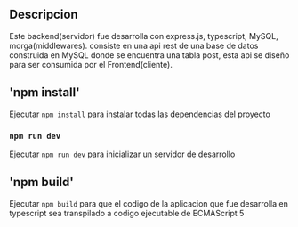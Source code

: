 ## Descripcion

Este backend(servidor) fue desarrolla con express.js, typescript, MySQL, morga(middlewares).
consiste en una api rest de una base de datos construida en MySQL donde se encuentra una tabla post, esta  api se diseño para ser consumida por el Frontend(cliente).

## 'npm install'

Ejecutar `npm install` para instalar todas las dependencias del proyecto

### `npm run dev`

Ejecutar `npm run dev` para inicializar un servidor de desarrollo

## 'npm build'

Ejecutar `npm build` para que el codigo de la aplicacion que fue desarrolla en typescript sea transpilado a codigo ejecutable de ECMAScript 5

